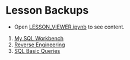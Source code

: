 # Lesson Backups

- Open [LESSON_VIEWER.ipynb](LESSON_VIEWER.ipynb) to see content.


1. [My SQL Workbench](1_MySQL_Workbench.ipynb)
2. [Reverse Engineering](2_Reverse_Engineering.ipynb)
3. [SQL Basic Queries](3_SQL_Basic_Queries.ipynb)